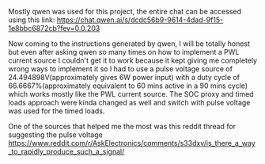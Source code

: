 Mostly qwen was used for this project, the entire chat can be accessed using this link: https://chat.qwen.ai/s/dcdc56b9-9614-4dad-9f15-1e8bbc6872cb?fev=0.0.203

Now coming to the instructions generated by qwen, I will be totally honest but even after asking qwen so many times on how to implement a PWL current source I couldn't get it to work because it kept giving me completely wrong ways to implement it so I had to use a pulse voltage source of 24.494898V(approximately gives 6W power input) with a duty cycle of 66.6667%(approximately equivalent to 60 mins active in a 90 mins cycle) which works mostly like the PWL current source. The SOC proxy and timed loads approach were kinda changed as well and switch with pulse voltage was used for the timed loads.

One of the sources that helped me the most was this reddit thread for suggesting the pulse voltage https://www.reddit.com/r/AskElectronics/comments/s33dxv/is_there_a_way_to_rapidly_produce_such_a_signal/